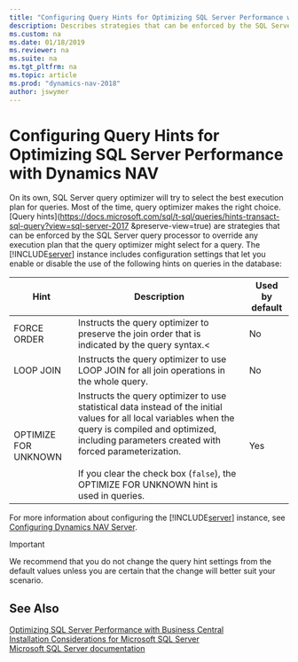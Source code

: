```yaml
---
title: "Configuring Query Hints for Optimizing SQL Server Performance with Dynamics NAV"
description: Describes strategies that can be enforced by the SQL Server query processor to override any execution plan that the query optimizer might select for a query.
ms.custom: na
ms.date: 01/18/2019
ms.reviewer: na
ms.suite: na
ms.tgt_pltfrm: na
ms.topic: article
ms.prod: "dynamics-nav-2018"
author: jswymer
---
```

# Configuring Query Hints for Optimizing SQL Server Performance with Dynamics NAV

On its own, SQL Server query optimizer will try to select the best execution plan for queries. Most of the time, query optimizer makes the right choice. [Query hints](https://docs.microsoft.com/sql/t-sql/queries/hints-transact-sql-query?view=sql-server-2017 &preserve-view=true) are strategies that can be enforced by the SQL Server query processor to override any execution plan that the query optimizer might select for a query. The [!INCLUDE[server](includes/nav_server_md.md)] instance includes configuration settings that let you enable or disable the use of the following hints on queries in the database:

|  Hint  |  Description  | Used by default |
|--------|---------------|--|
|FORCE ORDER|Instructs the query optimizer to preserve the join order that is indicated by the query syntax.<|No|
|LOOP JOIN|Instructs the query optimizer to use LOOP JOIN for all join operations in the whole query.|No|
|OPTIMIZE FOR UNKNOWN|Instructs the query optimizer to use statistical data instead of the initial values for all local variables when the query is compiled and optimized, including parameters created with forced parameterization.<br /><br />If you clear the check box (`false`), the OPTIMIZE FOR UNKNOWN hint is used in queries.|Yes|

For more information about configuring the [!INCLUDE[server](includes/nav_server_md.md)] instance, see [Configuring Dynamics NAV Server](Configuring-Microsoft-Dynamics-NAV-Server.md#Database).

> [!IMPORTANT]
> We recommend that you do not change the query hint settings from the default values unless you are certain that the change will better suit your scenario.

## See Also
  
[Optimizing SQL Server Performance with Business Central](optimizing-sql-server-performance-with-microsoft-dynamics-nav.md)  
[Installation Considerations for Microsoft SQL Server](installation-considerations-for-microsoft-sql-server.md)  
[Microsoft SQL Server documentation](https://go.microsoft.com/fwlink/?LinkId=253107)
